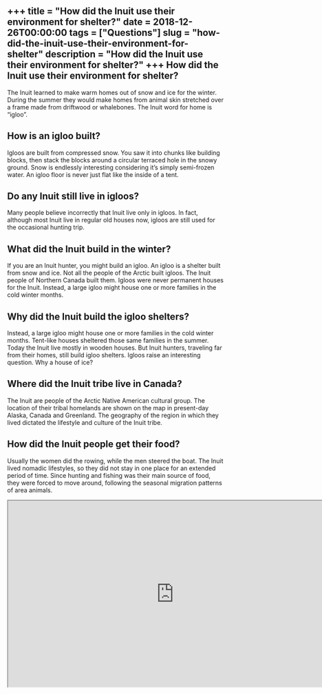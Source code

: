 +++
title = "How did the Inuit use their environment for shelter?"
date = 2018-12-26T00:00:00
tags = ["Questions"]
slug = "how-did-the-inuit-use-their-environment-for-shelter"
description = "How did the Inuit use their environment for shelter?"
+++
How did the Inuit use their environment for shelter?
----------------------------------------------------

The Inuit learned to make warm homes out of snow and ice for the winter. During the summer they would make homes from animal skin stretched over a frame made from driftwood or whalebones. The Inuit word for home is “igloo”.

How is an igloo built?
----------------------

Igloos are built from compressed snow. You saw it into chunks like building blocks, then stack the blocks around a circular terraced hole in the snowy ground. Snow is endlessly interesting considering it’s simply semi-frozen water. An igloo floor is never just flat like the inside of a tent.

Do any Inuit still live in igloos?
----------------------------------

Many people believe incorrectly that Inuit live only in igloos. In fact, although most Inuit live in regular old houses now, igloos are still used for the occasional hunting trip.

What did the Inuit build in the winter?
---------------------------------------

If you are an Inuit hunter, you might build an igloo. An igloo is a shelter built from snow and ice. Not all the people of the Arctic built igloos. The Inuit people of Northern Canada built them. Igloos were never permanent houses for the Inuit. Instead, a large igloo might house one or more families in the cold winter months.

Why did the Inuit build the igloo shelters?
-------------------------------------------

Instead, a large igloo might house one or more families in the cold winter months. Tent-like houses sheltered those same families in the summer. Today the Inuit live mostly in wooden houses. But Inuit hunters, traveling far from their homes, still build igloo shelters. Igloos raise an interesting question. Why a house of ice?

Where did the Inuit tribe live in Canada?
-----------------------------------------

The Inuit are people of the Arctic Native American cultural group. The location of their tribal homelands are shown on the map in present-day Alaska, Canada and Greenland. The geography of the region in which they lived dictated the lifestyle and culture of the Inuit tribe.

How did the Inuit people get their food?
----------------------------------------

Usually the women did the rowing, while the men steered the boat. The Inuit lived nomadic lifestyles, so they did not stay in one place for an extended period of time. Since hunting and fishing was their main source of food, they were forced to move around, following the seasonal migration patterns of area animals.

<iframe allow="accelerometer; autoplay; clipboard-write; encrypted-media; gyroscope; picture-in-picture" allowfullscreen="" class="__youtube_prefs__  epyt-is-override  no-lazyload" data-no-lazy="1" data-origheight="433" data-origwidth="770" data-skipgform_ajax_framebjll="" height="433" id="_ytid_76986" loading="lazy" src="https://www.youtube.com/embed/1L7EI0vKVuU?enablejsapi=1&autoplay=0&cc_load_policy=0&cc_lang_pref=&iv_load_policy=1&loop=0&modestbranding=0&rel=1&fs=1&playsinline=0&autohide=2&theme=dark&color=red&controls=1&" title="YouTube player" width="770"></iframe>
